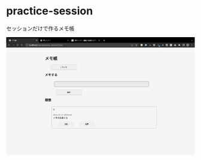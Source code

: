 # practice-session
セッションだけで作るメモ帳

![DEMO](https://github.com/amiShiroshita/practice-session/blob/main/%E3%82%BF%E3%82%99%E3%82%A6%E3%83%B3%E3%83%AD%E3%83%BC%E3%83%88%E3%82%99.gif)
